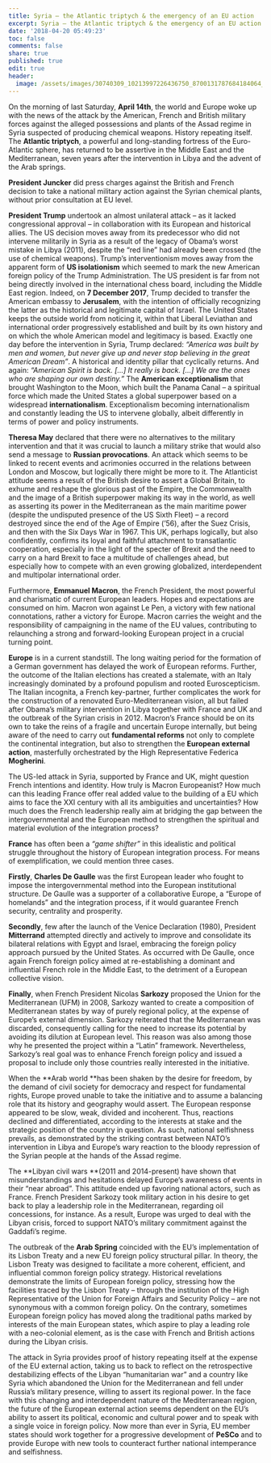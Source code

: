 ```yaml
---
title: Syria – the Atlantic triptych & the emergency of an EU action
excerpt: Syria – the Atlantic triptych & the emergency of an EU action
date: '2018-04-20 05:49:23'
toc: false
comments: false
share: true
published: true
edit: true
header:
  image: /assets/images/30740309_10213997226436750_8700131787684184064_n.jpg
---
```

On the morning of last Saturday, **April 14th**, the world and Europe woke up with the news of the attack by the American, French and British military forces against the alleged possessions and plants of the Assad regime in Syria suspected of producing chemical weapons. History  repeating itself. The **Atlantic triptych**, a powerful and long-standing fortress of the Euro-Atlantic sphere, has returned to be assertive in the Middle East and the Mediterranean, seven years after the intervention in Libya and the advent of the Arab springs. 

**President Juncker** did press charges  against the British and French decision to take a national military action against the Syrian chemical plants, without prior consultation at EU level. 

**President Trump** undertook an almost unilateral attack – as it lacked congressional approval – in collaboration with its European and historical allies. The US decision moves away from its predecessor who did not intervene militarily in Syria as a result of the legacy of Obama’s worst mistake in Libya (2011), despite the “red line” had already been crossed (the use of chemical weapons). Trump’s interventionism moves away from the apparent form of **US isolationism** which seemed to mark the new American foreign policy of the Trump Administration. The US president is far from not being directly involved in the international chess board, including the Middle East region. Indeed, on **7 December 2017**, Trump decided to transfer the American embassy to **Jerusalem**, with the intention of officially recognizing the latter as the historical and legitimate capital of Israel. The United States keeps the outside world from noticing it, within that Liberal Leviathan and international order progressively established and built by its own history and on which the whole American model and legitimacy is based. Exactly one day before the intervention in Syria, Trump declared: _“America was built by men and women, but never give up and never stop believing in the great American Dream”_. A historical and identity pillar that cyclically returns. And again: _“American Spirit is back. \[...] It really is back. \[...] We are the ones who are shaping our own destiny.”_ The **American exceptionalism** that brought Washington to the Moon, which built the Panama Canal – a spiritual force which made the United States a global superpower based on a widespread **internationalism**. Exceptionalism becoming internationalism and constantly leading the US to intervene globally, albeit differently in terms of power and policy instruments.

**Theresa May** declared that there were no alternatives to the military intervention and that it was crucial to launch a military strike that would also send a message to **Russian provocations**. An attack which seems to be linked to recent events and acrimonies occurred in the relations between London and Moscow, but logically there might be more to it. The Atlanticist attitude seems a result of the British desire to assert a Global Britain, to exhume and reshape the glorious past of the Empire, the Commonwealth and the image of a British superpower making its way in the world, as well as asserting its power in the Mediterranean as the main maritime power (despite the undisputed presence of the US Sixth Fleet)  –   a record destroyed since the end of the Age of Empire (’56), after  the Suez Crisis, and then with the Six Days War in 1967.  This UK, perhaps logically, but also confidently, confirms its loyal and faithful attachment to transatlantic cooperation, especially in the light of the specter of Brexit and the need to carry on a hard Brexit to face a multitude of challenges ahead, but especially how to compete with an even growing globalized, interdependent and multipolar international order. 

Furthermore, **Emmanuel Macron**, the French President, the most powerful and charismatic of current European leaders. Hopes and expectations are consumed on him. Macron won against Le Pen, a victory with few national connotations, rather a victory for Europe. Macron carries the weight and the responsibility of campaigning in the name of the EU values, contributing to relaunching a strong and forward-looking European project in a crucial turning point. 

**Europe** is in a current standstill. The long waiting period for the formation of a German government has delayed the work of European reforms. Further, the outcome of the Italian elections has created a stalemate, with an Italy increasingly dominated by a profound populism and rooted Euroscepticism. The Italian incognita, a French key-partner, further complicates the work for the construction of a renovated Euro-Mediterranean vision, all but failed after Obama’s military intervention in Libya together with France and UK and the outbreak of the Syrian crisis in 2012. Macron’s France should be on its own to take the reins of a fragile and uncertain Europe internally, but being aware of the need to carry out **fundamental reforms** not only to complete the continental integration, but also to strengthen the **European external action**, masterfully orchestrated by the High Representative Federica **Mogherini**. 

The US-led attack in Syria, supported by France and UK, might question French intentions and identity. How truly is Macron Europeanist? How much can this leading France offer real added value to the building of a EU which aims to face the XXI century with all its ambiguities and uncertainties? How much does the French leadership really aim at bridging the gap between the intergovernmental and the European method to strengthen the spiritual and material evolution of the integration process? 

**France** has often been a _“game shifter”_ in this idealistic and political struggle throughout the history of European integration process. For means of exemplification, we could mention three cases. 

**Firstly**, **Charles De Gaulle** was the first European leader who fought to impose the intergovernmental method into the European institutional structure. De Gaulle was a supporter of a collaborative Europe, a “Europe of homelands” and the integration process, if it would guarantee French security, centrality and prosperity. 

**Secondly**, few after the launch of the Venice Declaration (1980), President **Mitterrand** attempted directly and actively to improve and consolidate its bilateral relations with Egypt and Israel, embracing the foreign policy approach pursued by the United States. As occurred with De Gaulle, once again French foreign policy aimed at re-establishing a dominant and influential French role in the Middle East, to the detriment of a European collective vision. 

**Finally**, when French President Nicolas **Sarkozy** proposed the Union for the Mediterranean (UFM) in 2008, Sarkozy wanted to create a composition of Mediterranean states by way of purely regional policy, at the expense of Europe’s external dimension. Sarkozy reiterated that the Mediterranean was discarded, consequently calling for the need to increase its potential by avoiding its dilution at European level. This reason was also among those why he presented the project within a “Latin” framework. Nevertheless, Sarkozy’s real goal was to enhance French foreign policy and issued a proposal to include only those countries really interested in the initiative. 

When the **Arab world **has been shaken by the desire for freedom, by the demand of civil society for democracy and respect for fundamental rights, Europe proved unable to take the initiative and to assume a balancing role that its history and geography would assert. The European response appeared to be slow, weak, divided and incoherent.  Thus, reactions declined and differentiated, according to the interests at stake and the strategic position of the country in question. As such, national selfishness prevails, as demonstrated by the striking contrast between NATO’s intervention in Libya and Europe’s wary reaction to the bloody repression of the Syrian people at the hands of the Assad regime.

The **Libyan civil wars **(2011 and 2014-present) have shown that misunderstandings and hesitations delayed Europe’s awareness of events in their “near abroad”. This attitude ended up favoring national actors, such as France. French President Sarkozy took military action in his desire to get back to play a leadership role in the Mediterranean, regarding oil concessions, for instance. As a result, Europe was urged to deal with the Libyan crisis, forced to support NATO’s military commitment against the Gaddafi’s regime. 

The outbreak of the **Arab Spring** coincided with the EU’s implementation of its Lisbon Treaty and a new EU foreign policy structural pillar. In theory, the Lisbon Treaty was designed to facilitate a more coherent, efficient, and influential common foreign policy strategy. Historical revelations demonstrate the limits of European foreign policy, stressing how the facilities traced by the Lisbon Treaty – through the institution of the High Representative of the Union for Foreign Affairs and Security Policy – are not synonymous with a common foreign policy. On the contrary, sometimes European foreign policy has moved along the traditional paths marked by interests of the main European states, which aspire to play a leading role with a neo-colonial element, as is the case with French and British actions during the Libyan crisis. 

The attack in Syria provides proof of history repeating itself at the expense of the EU external action, taking us to back to reflect on the retrospective destabilizing effects of the Libyan “humanitarian war” and a country like Syria which abandoned the Union for the Mediterranean and fell under Russia’s military presence, willing to assert its regional power.  In the face with this changing and interdependent nature of the Mediterranean region, the future of the European external action seems dependent on the EU’s ability to assert its political, economic and cultural power and to speak with a single voice in foreign policy. Now more than ever in Syria, EU member states should work together for a progressive development of **PeSCo** and to provide Europe with new tools to counteract further national intemperance and selfishness.
